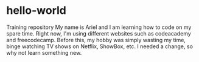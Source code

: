 # hello-world
Training repository
My name is Ariel and I am learning how to code on my spare time. 
Right now, I'm using different websites such as codeacademy and freecodecamp. 
Before this, my hobby was simply wasting my time, binge watching TV shows on Netflix, ShowBox, etc. 
I needed a change, so why not learn something new. 
